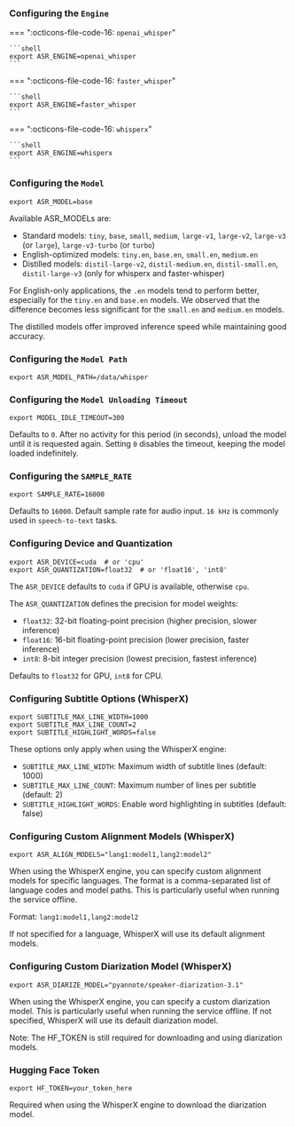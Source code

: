 ### Configuring the `Engine`

=== ":octicons-file-code-16: `openai_whisper`"

    ```shell
    export ASR_ENGINE=openai_whisper
    ```

=== ":octicons-file-code-16: `faster_whisper`"

    ```shell
    export ASR_ENGINE=faster_whisper
    ```

=== ":octicons-file-code-16: `whisperx`"

    ```shell
    export ASR_ENGINE=whisperx
    ```

### Configuring the `Model`

```shell
export ASR_MODEL=base
```

Available ASR_MODELs are:

- Standard models: `tiny`, `base`, `small`, `medium`, `large-v1`, `large-v2`, `large-v3` (or `large`), `large-v3-turbo` (or `turbo`)
- English-optimized models: `tiny.en`, `base.en`, `small.en`, `medium.en`
- Distilled models: `distil-large-v2`, `distil-medium.en`, `distil-small.en`, `distil-large-v3` (only for whisperx and faster-whisper)

For English-only applications, the `.en` models tend to perform better, especially for the `tiny.en` and `base.en`
models. We observed that the difference becomes less significant for the `small.en` and `medium.en` models.

The distilled models offer improved inference speed while maintaining good accuracy.

### Configuring the `Model Path`

```shell
export ASR_MODEL_PATH=/data/whisper
```

### Configuring the `Model Unloading Timeout`

```shell
export MODEL_IDLE_TIMEOUT=300
```

Defaults to `0`. After no activity for this period (in seconds), unload the model until it is requested again. Setting
`0` disables the timeout, keeping the model loaded indefinitely.

### Configuring the `SAMPLE_RATE`

```shell
export SAMPLE_RATE=16000
```

Defaults to `16000`. Default sample rate for audio input. `16 kHz` is commonly used in `speech-to-text` tasks.

### Configuring Device and Quantization

```shell
export ASR_DEVICE=cuda  # or 'cpu'
export ASR_QUANTIZATION=float32  # or 'float16', 'int8'
```

The `ASR_DEVICE` defaults to `cuda` if GPU is available, otherwise `cpu`. 

The `ASR_QUANTIZATION` defines the precision for model weights:

- `float32`: 32-bit floating-point precision (higher precision, slower inference)
- `float16`: 16-bit floating-point precision (lower precision, faster inference)
- `int8`: 8-bit integer precision (lowest precision, fastest inference)

Defaults to `float32` for GPU, `int8` for CPU.

### Configuring Subtitle Options (WhisperX)

```shell
export SUBTITLE_MAX_LINE_WIDTH=1000
export SUBTITLE_MAX_LINE_COUNT=2
export SUBTITLE_HIGHLIGHT_WORDS=false
```

These options only apply when using the WhisperX engine:

- `SUBTITLE_MAX_LINE_WIDTH`: Maximum width of subtitle lines (default: 1000)
- `SUBTITLE_MAX_LINE_COUNT`: Maximum number of lines per subtitle (default: 2)
- `SUBTITLE_HIGHLIGHT_WORDS`: Enable word highlighting in subtitles (default: false)

### Configuring Custom Alignment Models (WhisperX)

```shell
export ASR_ALIGN_MODELS="lang1:model1,lang2:model2"
```

When using the WhisperX engine, you can specify custom alignment models for specific languages. The format is a comma-separated list of language codes and model paths. This is particularly useful when running the service offline.

Format: `lang1:model1,lang2:model2`

If not specified for a language, WhisperX will use its default alignment models.

### Configuring Custom Diarization Model (WhisperX)

```shell
export ASR_DIARIZE_MODEL="pyannote/speaker-diarization-3.1"
```

When using the WhisperX engine, you can specify a custom diarization model. This is particularly useful when running the service offline. If not specified, WhisperX will use its default diarization model.

Note: The HF_TOKEN is still required for downloading and using diarization models.

### Hugging Face Token

```shell
export HF_TOKEN=your_token_here
```

Required when using the WhisperX engine to download the diarization model.
